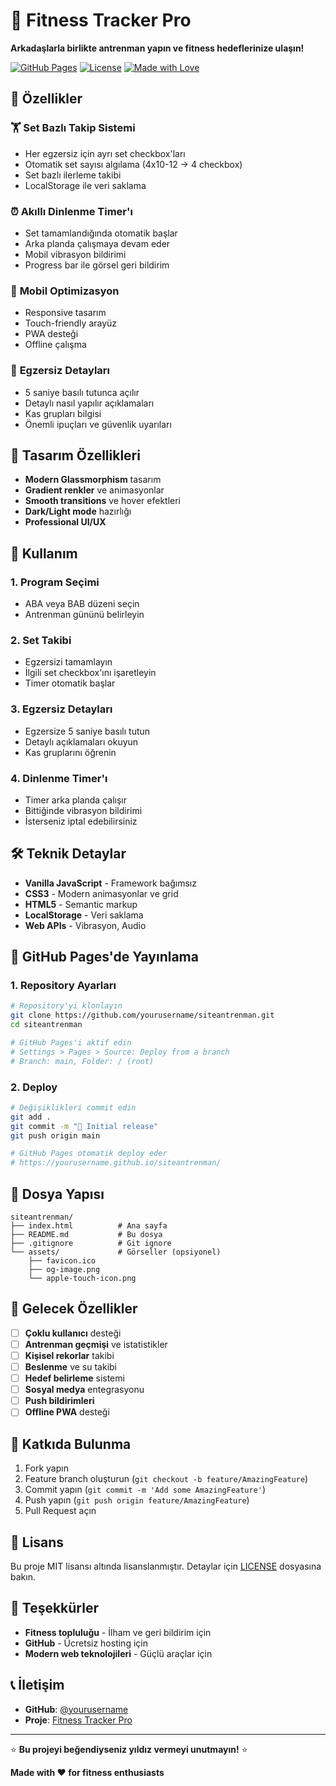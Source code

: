 # 💪 Fitness Tracker Pro

**Arkadaşlarla birlikte antrenman yapın ve fitness hedeflerinize ulaşın!**

[![GitHub Pages](https://img.shields.io/badge/GitHub%20Pages-Live-blue?style=for-the-badge)](https://yourusername.github.io/siteantrenman/)
[![License](https://img.shields.io/badge/License-MIT-green.svg?style=for-the-badge)](LICENSE)
[![Made with Love](https://img.shields.io/badge/Made%20with-❤️-red.svg?style=for-the-badge)](https://github.com/yourusername/siteantrenman)

## 🚀 Özellikler

### 🏋️ **Set Bazlı Takip Sistemi**
- Her egzersiz için ayrı set checkbox'ları
- Otomatik set sayısı algılama (4x10-12 → 4 checkbox)
- Set bazlı ilerleme takibi
- LocalStorage ile veri saklama

### ⏰ **Akıllı Dinlenme Timer'ı**
- Set tamamlandığında otomatik başlar
- Arka planda çalışmaya devam eder
- Mobil vibrasyon bildirimi
- Progress bar ile görsel geri bildirim

### 📱 **Mobil Optimizasyon**
- Responsive tasarım
- Touch-friendly arayüz
- PWA desteği
- Offline çalışma

### 🎯 **Egzersiz Detayları**
- 5 saniye basılı tutunca açılır
- Detaylı nasıl yapılır açıklamaları
- Kas grupları bilgisi
- Önemli ipuçları ve güvenlik uyarıları

## 🎨 **Tasarım Özellikleri**

- **Modern Glassmorphism** tasarım
- **Gradient renkler** ve animasyonlar
- **Smooth transitions** ve hover efektleri
- **Dark/Light mode** hazırlığı
- **Professional UI/UX**

## 📱 **Kullanım**

### 1. **Program Seçimi**
- ABA veya BAB düzeni seçin
- Antrenman gününü belirleyin

### 2. **Set Takibi**
- Egzersizi tamamlayın
- İlgili set checkbox'ını işaretleyin
- Timer otomatik başlar

### 3. **Egzersiz Detayları**
- Egzersize 5 saniye basılı tutun
- Detaylı açıklamaları okuyun
- Kas gruplarını öğrenin

### 4. **Dinlenme Timer'ı**
- Timer arka planda çalışır
- Bittiğinde vibrasyon bildirimi
- İsterseniz iptal edebilirsiniz

## 🛠️ **Teknik Detaylar**

- **Vanilla JavaScript** - Framework bağımsız
- **CSS3** - Modern animasyonlar ve grid
- **HTML5** - Semantic markup
- **LocalStorage** - Veri saklama
- **Web APIs** - Vibrasyon, Audio

## 🚀 **GitHub Pages'de Yayınlama**

### 1. **Repository Ayarları**
```bash
# Repository'yi klonlayın
git clone https://github.com/yourusername/siteantrenman.git
cd siteantrenman

# GitHub Pages'i aktif edin
# Settings > Pages > Source: Deploy from a branch
# Branch: main, Folder: / (root)
```

### 2. **Deploy**
```bash
# Değişiklikleri commit edin
git add .
git commit -m "🚀 Initial release"
git push origin main

# GitHub Pages otomatik deploy eder
# https://yourusername.github.io/siteantrenman/
```

## 📁 **Dosya Yapısı**

```
siteantrenman/
├── index.html          # Ana sayfa
├── README.md           # Bu dosya
├── .gitignore          # Git ignore
└── assets/             # Görseller (opsiyonel)
    ├── favicon.ico
    ├── og-image.png
    └── apple-touch-icon.png
```

## 🎯 **Gelecek Özellikler**

- [ ] **Çoklu kullanıcı** desteği
- [ ] **Antrenman geçmişi** ve istatistikler
- [ ] **Kişisel rekorlar** takibi
- [ ] **Beslenme** ve su takibi
- [ ] **Hedef belirleme** sistemi
- [ ] **Sosyal medya** entegrasyonu
- [ ] **Push bildirimleri**
- [ ] **Offline PWA** desteği

## 🤝 **Katkıda Bulunma**

1. Fork yapın
2. Feature branch oluşturun (`git checkout -b feature/AmazingFeature`)
3. Commit yapın (`git commit -m 'Add some AmazingFeature'`)
4. Push yapın (`git push origin feature/AmazingFeature`)
5. Pull Request açın

## 📄 **Lisans**

Bu proje MIT lisansı altında lisanslanmıştır. Detaylar için [LICENSE](LICENSE) dosyasına bakın.

## 🙏 **Teşekkürler**

- **Fitness topluluğu** - İlham ve geri bildirim için
- **GitHub** - Ücretsiz hosting için
- **Modern web teknolojileri** - Güçlü araçlar için

## 📞 **İletişim**

- **GitHub**: [@yourusername](https://github.com/yourusername)
- **Proje**: [Fitness Tracker Pro](https://github.com/yourusername/siteantrenman)

---

⭐ **Bu projeyi beğendiyseniz yıldız vermeyi unutmayın!** ⭐

**Made with ❤️ for fitness enthusiasts**
